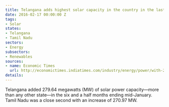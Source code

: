 ```yaml
---
title: Telangana adds highest solar capacity in the country in the last six months
date: 2016-02-17 00:00:00 Z
tags:
- Solar
states:
- Telangana
- Tamil Nadu
sectors:
- Energy
subsectors:
- Renewables
sources:
- name: Economic Times
  url: http://economictimes.indiatimes.com/industry/energy/power/with-279-64-mw-telangana-leads-in-solar-power-capacity-addition/articleshow/50909703.cms
details: 
---
```


Telangana added 279.64 megawatts (MW) of solar power capacity—more than any other state—in the six and a half months ending mid-January. Tamil Nadu was a close second with an increase of 270.97 MW.
